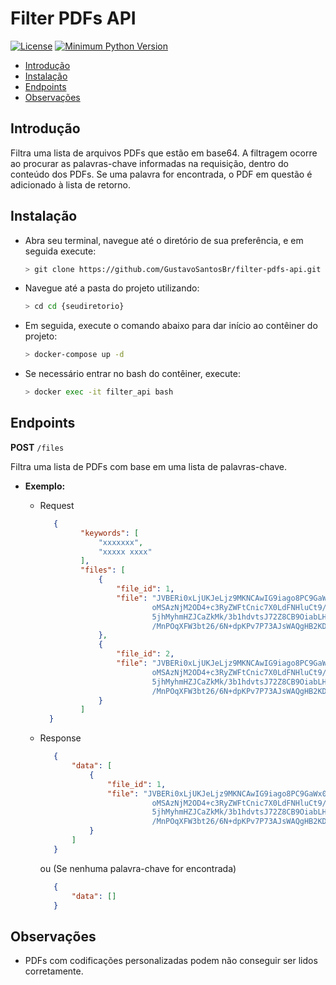 # Filter PDFs API

[![License](https://img.shields.io/badge/license-MIT-green)](https://github.com/GustavoSantosBr/)
[![Minimum Python Version](https://img.shields.io/badge/python-%5E3.9.1-blue)](https://www.python.org)

* [Introdução](#Introdução)
* [Instalação](#Instalação)
* [Endpoints](#Endpoints)
* [Observações](#Observações)

## Introdução

Filtra uma lista de arquivos PDFs que estão em base64. A filtragem ocorre ao procurar as palavras-chave informadas na
requisição, dentro do conteúdo dos PDFs. Se uma palavra for encontrada, o PDF em questão é adicionado à lista de
retorno.

## Instalação

- Abra seu terminal, navegue até o diretório de sua preferência, e em seguida execute:
  ```bash
  > git clone https://github.com/GustavoSantosBr/filter-pdfs-api.git
  ```

- Navegue até a pasta do projeto utilizando:
  ```bash
  > cd cd {seudiretorio}
  ```

- Em seguida, execute o comando abaixo para dar início ao contêiner do projeto:
  ```bash
  > docker-compose up -d
  ```

- Se necessário entrar no bash do contêiner, execute:
  ```bash
  > docker exec -it filter_api bash
  ```

## Endpoints

**POST** `/files`

Filtra uma lista de PDFs com base em uma lista de palavras-chave.

- **Exemplo:**
    - Request
       ```json
          {
                "keywords": [
                    "xxxxxxx",
                    "xxxxx xxxx"
                ],
                "files": [
                    {
                        "file_id": 1,
                        "file": "JVBERi0xLjUKJeLjz9MKNCAwIG9iago8PC9GaWx0ZXIvRmxhdGVEZWNvZGUvTGVuZ3RoIDc4MjAvTGVuZ3R
                                oMSAzNjM2OD4+c3RyZWFtCnic7X0LdFNHluCt9/Tx3zLYYBDBZYTBIMXyhwAmdJCwZezY2I4swCYhSJaeLRlZUiQ
                                5jhMyhmHZJCaZkMk/3b1hdvtsJ72Z8CB9OiabLHQv001ON9skmf7t6Z6w3elAepPGzSSZ2ZCgvVXvSZbNZzt9ts
                                /MnPOqXFW3bt26/6N+dpKPv7P73AJsWAQgHB2KDw2KyIgCwtgDA+NBg..."
                    },
                    {
                        "file_id": 2,
                        "file": "JVBERi0xLjUKJeLjz9MKNCAwIG9iago8PC9GaWx0ZXIvRmxhdGVEZWNvZGUvTGVuZ3RoIDc4MjAvTGVuZ3R
                                oMSAzNjM2OD4+c3RyZWFtCnic7X0LdFNHluCt9/Tx3zLYYBDBZYTBIMXyhwAmdJCwZezY2I4swCYhSJaeLRlZUiQ
                                5jhMyhmHZJCaZkMk/3b1hdvtsJ72Z8CB9OiabLHQv001ON9skmf7t6Z6w3elAepPGzSSZ2ZCgvVXvSZbNZzt9ts
                                /MnPOqXFW3bt26/6N+dpKPv7P73AJsWAQgHB2KDw2KyIgCwtgDA+NBg..."
                    }
                ]
         }
      ```
    - Response
       ```json
          {
              "data": [
                  {
                      "file_id": 1,
                      "file": "JVBERi0xLjUKJeLjz9MKNCAwIG9iago8PC9GaWx0ZXIvRmxhdGVEZWNvZGUvTGVuZ3RoIDc4MjAvTGVuZ3R
                                oMSAzNjM2OD4+c3RyZWFtCnic7X0LdFNHluCt9/Tx3zLYYBDBZYTBIMXyhwAmdJCwZezY2I4swCYhSJaeLRlZUiQ
                                5jhMyhmHZJCaZkMk/3b1hdvtsJ72Z8CB9OiabLHQv001ON9skmf7t6Z6w3elAepPGzSSZ2ZCgvVXvSZbNZzt9ts
                                /MnPOqXFW3bt26/6N+dpKPv7P73AJsWAQgHB2KDw2KyIgCwtgDA+NBg..."
                  }
              ]
          }
       ```

      ou (Se nenhuma palavra-chave for encontrada)

       ```json
          {
              "data": []
          }
       ```

## Observações

- PDFs com codificações personalizadas podem não conseguir ser lidos corretamente. 